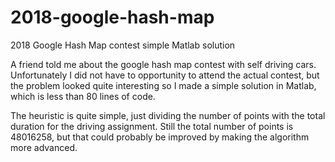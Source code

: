 # 2018-google-hash-map
2018 Google Hash Map contest simple Matlab solution

A friend told me about the google hash map contest with self driving cars. Unfortunately I did not have to opportunity to attend the actual contest, but the problem looked quite interesting so I made a simple solution in Matlab, which is less than 80 lines of code.

The heuristic is quite simple, just dividing the number of points with the total duration for the driving assignment. Still the total number of points is 48016258, but that could probably be improved by making the algorithm more advanced.  

